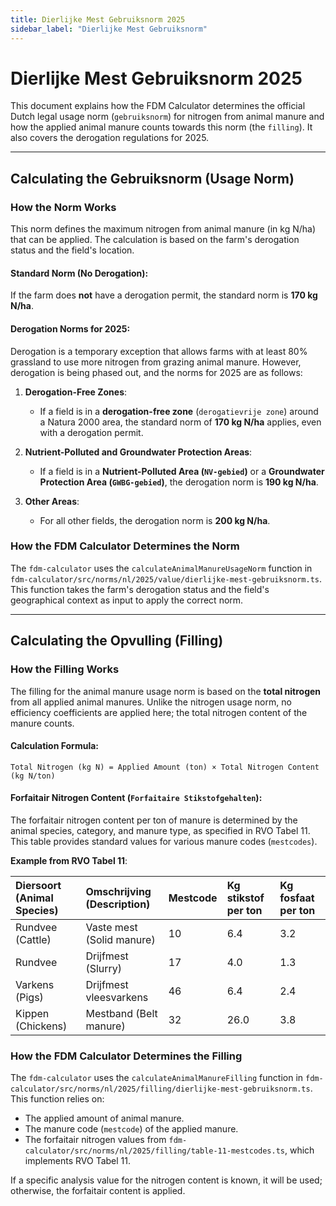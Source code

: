 ```yaml
---
title: Dierlijke Mest Gebruiksnorm 2025
sidebar_label: "Dierlijke Mest Gebruiksnorm"
---
```


# Dierlijke Mest Gebruiksnorm 2025

This document explains how the FDM Calculator determines the official Dutch legal usage norm (`gebruiksnorm`) for nitrogen from animal manure and how the applied animal manure counts towards this norm (the `filling`). It also covers the derogation regulations for 2025.

---

## Calculating the Gebruiksnorm (Usage Norm)

### How the Norm Works

This norm defines the maximum nitrogen from animal manure (in kg N/ha) that can be applied. The calculation is based on the farm's derogation status and the field's location.

#### Standard Norm (No Derogation):

If the farm does **not** have a derogation permit, the standard norm is **170 kg N/ha**.

#### Derogation Norms for 2025:

Derogation is a temporary exception that allows farms with at least 80% grassland to use more nitrogen from grazing animal manure. However, derogation is being phased out, and the norms for 2025 are as follows:

1.  **Derogation-Free Zones**:
    *   If a field is in a **derogation-free zone** (`derogatievrije zone`) around a Natura 2000 area, the standard norm of **170 kg N/ha** applies, even with a derogation permit.

2.  **Nutrient-Polluted and Groundwater Protection Areas**:
    *   If a field is in a **Nutrient-Polluted Area (`NV-gebied`)** or a **Groundwater Protection Area (`GWBG-gebied`)**, the derogation norm is **190 kg N/ha**.

3.  **Other Areas**:
    *   For all other fields, the derogation norm is **200 kg N/ha**.

### How the FDM Calculator Determines the Norm

The `fdm-calculator` uses the `calculateAnimalManureUsageNorm` function in `fdm-calculator/src/norms/nl/2025/value/dierlijke-mest-gebruiksnorm.ts`. This function takes the farm's derogation status and the field's geographical context as input to apply the correct norm.

---

## Calculating the Opvulling (Filling)

### How the Filling Works

The filling for the animal manure usage norm is based on the **total nitrogen** from all applied animal manures. Unlike the nitrogen usage norm, no efficiency coefficients are applied here; the total nitrogen content of the manure counts.

#### Calculation Formula:

`Total Nitrogen (kg N) = Applied Amount (ton) × Total Nitrogen Content (kg N/ton)`

#### Forfaitair Nitrogen Content (`Forfaitaire Stikstofgehalten`):

The forfaitair nitrogen content per ton of manure is determined by the animal species, category, and manure type, as specified in RVO Tabel 11. This table provides standard values for various manure codes (`mestcodes`).

**Example from RVO Tabel 11**:

| Diersoort (Animal Species) | Omschrijving (Description) | Mestcode | Kg stikstof per ton | Kg fosfaat per ton |
| :------------------------ | :------------------------- | :------- | :------------------ | :----------------- |
| Rundvee (Cattle)          | Vaste mest (Solid manure)  | 10       | 6.4                 | 3.2                |
| Rundvee                   | Drijfmest (Slurry)         | 17       | 4.0                 | 1.3                |
| Varkens (Pigs)            | Drijfmest vleesvarkens     | 46       | 6.4                 | 2.4                |
| Kippen (Chickens)         | Mestband (Belt manure)     | 32       | 26.0                | 3.8                |

### How the FDM Calculator Determines the Filling

The `fdm-calculator` uses the `calculateAnimalManureFilling` function in `fdm-calculator/src/norms/nl/2025/filling/dierlijke-mest-gebruiksnorm.ts`. This function relies on:

*   The applied amount of animal manure.
*   The manure code (`mestcode`) of the applied manure.
*   The forfaitair nitrogen values from `fdm-calculator/src/norms/nl/2025/filling/table-11-mestcodes.ts`, which implements RVO Tabel 11.

If a specific analysis value for the nitrogen content is known, it will be used; otherwise, the forfaitair content is applied.
